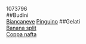 1073796  
##Budini  
[Biancaneve](budini/biancaneve.md)
[Pinguino](budini/pinguino.md)
##Gelati  
[Banana split](gelati/banana_split.md)  
[Coppa nafta](gelati/coppa_nafta.md)  
